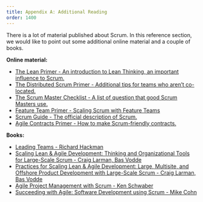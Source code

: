 ```yaml
---
title: Appendix A: Additional Reading
order: 1400
---
```


There is a lot of material published about Scrum. In this reference section, we would like to point out some additional online material and a couple of books.

**Online material:**

* [The Lean Primer - An introduction to Lean Thinking, an important influence to Scrum.](http://www.leanprimer.com)
* [The Distributed Scrum Primer - Additional tips for teams who aren’t co-located.](http://www.goodagile.com/distributedscrumprimer/)
* [The Scrum Master Checklist - A list of question that good Scrum Masters use.](http://www.scrummasterchecklist.org/)
* [Feature Team Primer - Scaling Scrum with Feature Teams](http://www.featureteams.org)
* [Scrum Guide - The official description of Scrum.](http://www.scrumguides.org/)
* [Agile Contracts Primer - How to make Scrum-friendly contracts.](http://www.agilecontracts.org/)

**Books:**

* [Leading Teams - Richard Hackman](http://www.amazon.com/Leading-Teams-Setting-Stage-Performances/dp/1578513332)
* [Scaling Lean & Agile Development: Thinking and Organizational Tools for Large-Scale Scrum - Craig Larman, Bas Vodde](http://www.amazon.com/Scaling-Lean-Agile-Development-Organizational/dp/0321480961)
* [Practices for Scaling Lean & Agile Development: Large, Multisite, and Offshore Product Development with Large-Scale Scrum - Craig Larman, Bas Vodde](http://www.amazon.com/Practices-Scaling-Lean-Agile-Development/dp/0321636406)
* [Agile Project Management with Scrum - Ken Schwaber](http://www.amazon.com/Agile-Project-Management-Developer-Practices/dp/073561993X)
* [Succeeding with Agile: Software Development using Scrum - Mike Cohn](http://www.amazon.com/Succeeding-Agile-Software-Development-Using/dp/0321579364)
